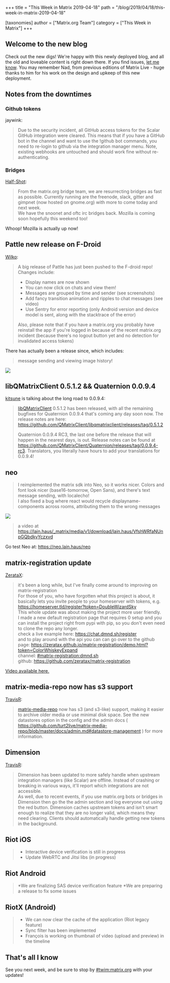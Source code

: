 +++
title = "This Week in Matrix 2019-04-18"
path = "/blog/2019/04/18/this-week-in-matrix-2019-04-18"

[taxonomies]
author = ["Matrix.org Team"]
category = ["This Week in Matrix"]
+++

## Welcome to the new blog

Check out the new digs! We're happy with this newly deployed blog, and all the old and loveable content is right down there. If you find issues, [let me know][benpa]. You may remember Nad, from previous editions of Matrix Live - huge thanks to him for his work on the design and upkeep of this new deployment.

## Notes from the downtimes

### Github tokens

jaywink:

> Due to the security incident, all GitHub access tokens for the Scalar GitHub integration were cleared. This means that if you have a GitHub bot in the channel and want to use the !github bot commands, you need to re-login to github via the integration manager menu. Note, existing webhooks are untouched and should work fine without re-authenticating.

### Bridges

[Half-Shot]:

> From the matrix.org bridge team, we are resurrecting bridges as fast as possible. Currently running are the freenode, slack, gitter and gimpnet (now hosted on gnome.org) with more to come today and next week.  
> We have the snoonet and oftc irc bridges back. Mozilla is coming soon hopefully this weekend too!

Whoop! Mozilla is actually up now!

## Pattle new release on F-Droid

[Wilko]:

>A big release of Pattle has just been pushed to the F-droid repo! Changes include:
>
>- Display names are now shown
>- You can now click on chats and view them!
>- Messages are grouped by time and sender (see screenshots)
>- Add fancy transition animation and ripples to chat messages (see video)
>- Use Sentry for error reporting (only Android version and device model is sent, along with the stacktrace of the error)
>
>Also, please note that if you have a matrix.org you probably have reinstall the app if you're logged in because of the recent matrix.org incident (because there's no logout button yet and no detection for invalidated access tokens)

There has actually been a release since, which includes:

> message sending and viewing image history!

<!-- markdownlint-disable-next-line no-alt-text -->
![](/blog/pattle.2019-04-18.png)

## libQMatrixClient 0.5.1.2 && Quaternion 0.0.9.4

[kitsune] is talking about the long road to 0.0.9.4:

>[libQMatrixClient] 0.5.1.2 has been released, with all the remaining bugfixes for Quaternion 0.0.9.4 that's coming any day soon now. The release notes are here: <https://github.com/QMatrixClient/libqmatrixclient/releases/tag/0.5.1.2>
>
> Quaternion 0.0.9.4 RC3, the last one before the release that will happen in the nearest days, is out. Release notes can be found at <https://github.com/QMatrixClient/Quaternion/releases/tag/0.0.9.4-rc3>. Translators, you literally have hours to add your translations for 0.0.9.4!

## neo

> I reimplemented the matrix sdk into Neo, so it works nicer. Colors and font look nicer (base16-tomorrow, Open Sans), and there's text message sending, with localecho!  
>I also fixed a bug where react would recycle displayname-components across rooms, attributing them to the wrong messages

<!-- markdownlint-disable-next-line no-alt-text -->
![](/blog/neo.2019-04-18.png)

> a video at <https://lain.haus/_matrix/media/v1/download/lain.haus/VfshWRfaNUnpGQbdkyYczxvd>

Go test Neo at: <https://neo.lain.haus/neo>

## matrix-registration update

[ZerataX]:

> it's been a long while, but I've finally come around to improving on matrix-registration  
> For those of you, who have forgotten what this project is about, it basically lets you invite people to your homeserver with tokens, e.g. <https://homeserver.tld/register?token=DoubleWizardSky>  
> This whole update was about making the project more user friendly.  
> I made a new default registration page that requires 0 setup and you can install the project right from pypi with pip, so you don't even need to clone the repo any longer.  
> check a live example  here: <https://chat.dmnd.sh/register>  
> and to play around with the api you can can go over to the github page: <https://zeratax.github.io/matrix-registration/demo.html?token=ColorWhiskeyExpand>  
> channel: [#matrix-registration:dmnd.sh]  
> github: <https://github.com/zeratax/matrix-registration>

[Video available here.](https://matrix.org/_matrix/media/v1/download/dmnd.sh/UKGgpbHRdFXzKywxjjbfHAsI)

## matrix-media-repo now has s3 support

[TravisR]:

>[matrix-media-repo] now has s3 (and s3-like) support, making it easier to archive older media or use minimal disk space. See the new datastores option in the config and the admin docs ( <https://github.com/turt2live/matrix-media-repo/blob/master/docs/admin.md#datastore-management> ) for more information.

## Dimension

[TravisR]:

> Dimension has been updated to more safely handle when upstream integration managers (like Scalar) are offline. Instead of crashing or breaking in various ways, it'll report which integrations are not accessible.  
> As well, due to recent events, if you use matrix.org bots or bridges in Dimension then go the the admin section and log everyone out using the red button. Dimension caches upstream tokens and isn't smart enough to realize that they are no longer valid, which means they need clearing. Clients should automatically handle getting new tokens in the background.

## Riot iOS

>- Interactive device verification is still in progress
>- Update WebRTC and Jitsi libs (in progress)

## Riot Android

>*We are finalizing SAS device verification feature
>*We are preparing a release to fix some issues

## RiotX (Android)

>- We can now clear the cache of the application (Riot legacy feature)
>- Sync filter has been implemented
>- François is working on thumbnail of video (upload and preview) in the timeline

## That's all I know

See you next week, and be sure to stop by [#twim:matrix.org] with your updates!

[benpa]: https://matrix.to/#/@benpa:matrix.org
[Half-Shot]:  https://matrix.to/#/@Half-Shot:half-shot.uk
[Wilko]: https://matrix.to/#/@wilko:matrix.org
[kitsune]: https://matrix.to/#/@kitsune:matrix.org
[libQMatrixClient]: https://github.com/QMatrixClient/libqmatrixclient
[Zeratax]: https://matrix.to/#/@zeratax:dmnd.sh
[TravisR]:  https://github.com/turt2live
[matrix-media-repo]: https://github.com/turt2live/matrix-media-repo
[#twim:matrix.org]: https://matrix.to/#/#TWIM:matrix.org
[#matrix-registration:dmnd.sh]: https://matrix.to/#/#matrix-registration:dmnd.sh
